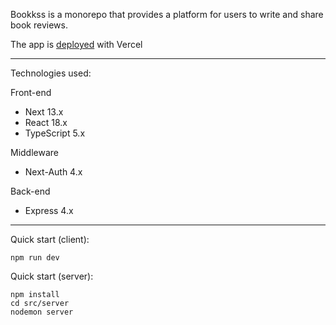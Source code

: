 Bookkss is a monorepo that provides a platform for users to write and share book reviews.

The app is [deployed](https://bookkss.com) with Vercel

---

Technologies used:

Front-end

- Next 13.x
- React 18.x
- TypeScript 5.x

Middleware

- Next-Auth 4.x

Back-end

- Express 4.x

---

Quick start (client):

```
npm run dev
```

Quick start (server):

```
npm install
cd src/server
nodemon server
```
